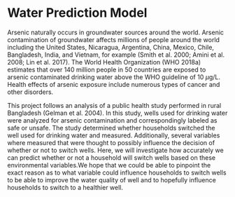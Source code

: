 # Water Prediction Model
Arsenic naturally occurs in groundwater sources around the world.
Arsenic contamination of groundwater affects millions of people around the world including the United States, Nicaragua, Argentina, China, Mexico, Chile, Bangladesh, India, and Vietnam, for example (Smith et al. 2000; Amini et al. 2008; Lin et al. 2017).
The World Health Organization (WHO 2018a) estimates that over 140 million people in 50 countries are exposed to arsenic contaminated drinking water above the WHO guideline of 10 $\mu$g/L.
Health effects of arsenic exposure include numerous types of cancer and other disorders.

This project follows an analysis of a public health study performed in rural Bangladesh (Gelman et al. 2004).
In this study, wells used for drinking water were analyzed for arsenic contamination and correspondingly labeled as safe or unsafe.
The study determined whether households switched the well used for drinking water and measured.
Additionally, several variables where measured that were thought to possibly influence the decision of whether or not to switch wells.
Here, we will investigate how accurately we can predict whether or not a household will switch wells based on these environmental variables.We hope that we could be able to pinpoint the exact reason as to what variable could influence households to switch wells to be able to improve the water quality of well and to hopefully influence households to switch to a healthier well.
